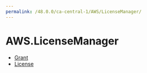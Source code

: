 ```yaml
---
permalink: /48.0.0/ca-central-1/AWS/LicenseManager/
---
```


# AWS.LicenseManager



* [Grant](Grant.md)
* [License](License.md)